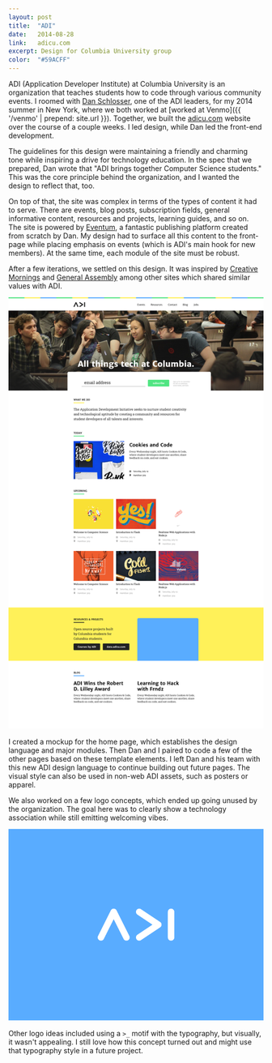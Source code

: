 ```yaml
---
layout: post
title:  "ADI"
date:   2014-08-28
link:	adicu.com
excerpt: Design for Columbia University group
color:	"#59ACFF"
---
```


ADI (Application Developer Institute) at Columbia University is an organization that teaches students how to code through various community events. I roomed with [Dan Schlosser](http://danrs.ch), one of the ADI leaders, for my 2014 summer in New York, where we both worked at [worked at Venmo]({{ '/venmo' | prepend: site.url }}). Together, we built the [adicu.com](http://adicu.com) website over the course of a couple weeks. I led design, while Dan led the front-end development.

The guidelines for this design were maintaining a friendly and charming tone while inspiring a drive for technology education. In the spec that we prepared, Dan wrote that "ADI brings together Computer Science students." This was the core principle behind the organization, and I wanted the design to reflect that, too.

On top of that, the site was complex in terms of the types of content it had to serve. There are events, blog posts, subscription fields, general informative content, resources and projects, learning guides, and so on. The site is powered by [Eventum](http://danrs.ch/blog/post-2014-09-26#read), a fantastic publishing platform created from scratch by Dan. My design had to surface all this content to the front-page while placing emphasis on events (which is ADI's main hook for new members). At the same time, each module of the site must be robust.

After a few iterations, we settled on this design. It was inspired by [Creative Mornings](http://creativemornings.com/talks) and [General Assembly](https://generalassemb.ly) among other sites which shared similar values with ADI.

![ADI website](/assets/adi-web.png)

I created a mockup for the home page, which establishes the design language and major modules. Then Dan and I paired to code a few of the other pages based on these template elements. I left Dan and his team with this new ADI design language to continue building out future pages. The visual style can also be used in non-web ADI assets, such as posters or apparel.

We also worked on a few logo concepts, which ended up going unused by the organization. The goal here was to clearly show a technology association while still emitting welcoming vibes.

![ADI logo concept](/assets/adi-logo.gif)

Other logo ideas included using a `>_` motif with the typography, but visually, it wasn't appealing. I still love how this concept turned out and might use that typography style in a future project.